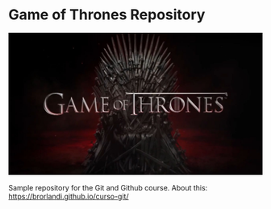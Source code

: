 # Game of Thrones Repository

![Iron Throne](./got.jpg)

Sample repository for the Git and Github course.
About this: https://brorlandi.github.io/curso-git/

